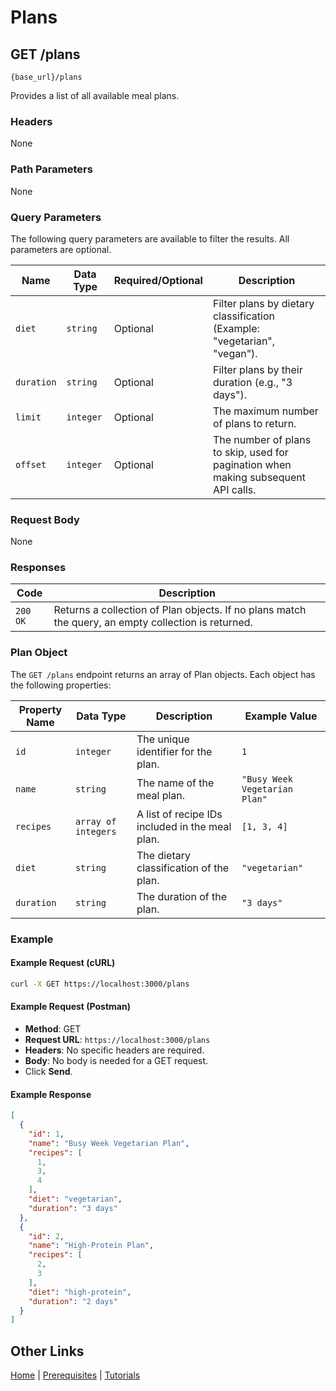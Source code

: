 # Plans

## GET /plans

`{base_url}/plans`

Provides a list of all available meal plans.

### Headers

None

### Path Parameters

None

### Query Parameters

The following query parameters are available to filter the results. All parameters are optional.

| Name | Data Type | Required/Optional | Description |
| --- | --- | --- | --- |
| `diet` | `string` | Optional | Filter plans by dietary classification (Example: "vegetarian", "vegan"). |
| `duration`| `string` | Optional | Filter plans by their duration (e.g., "3 days"). |
| `limit` | `integer` | Optional | The maximum number of plans to return. |
| `offset` | `integer` | Optional | The number of plans to skip, used for pagination when making subsequent API calls. |

### Request Body

None

### Responses

| Code | Description |
| --- | --- |
| `200 OK` | Returns a collection of Plan objects. If no plans match the query, an empty collection is returned. |

### Plan Object

The `GET /plans` endpoint returns an array of Plan objects. Each object has the following properties:

| Property Name | Data Type | Description | Example Value |
| --- | --- | --- | --- |
| `id` | `integer` | The unique identifier for the plan. | `1` |
| `name` | `string` | The name of the meal plan. | `"Busy Week Vegetarian Plan"` |
| `recipes`| `array of integers` | A list of recipe IDs included in the meal plan. | `[1, 3, 4]` |
| `diet` | `string` | The dietary classification of the plan. | `"vegetarian"` |
| `duration`| `string` | The duration of the plan. | `"3 days"` |

### Example

#### Example Request (cURL)

```sh
curl -X GET https://localhost:3000/plans
```

#### Example Request (Postman)

* **Method**: GET
* **Request URL**: `https://localhost:3000/plans`
* **Headers**: No specific headers are required.
* **Body**: No body is needed for a GET request.
* Click **Send**.

#### Example Response

```json
[
  {
    "id": 1,
    "name": "Busy Week Vegetarian Plan",
    "recipes": [
      1,
      3,
      4
    ],
    "diet": "vegetarian",
    "duration": "3 days"
  },
  {
    "id": 2,
    "name": "High-Protein Plan",
    "recipes": [
      2,
      3
    ],
    "diet": "high-protein",
    "duration": "2 days"
  }
]
```

## Other Links

[Home](../index.md) | [Prerequisites](../mmprefland.md) | [Tutorials](../mmtutorial.md)
